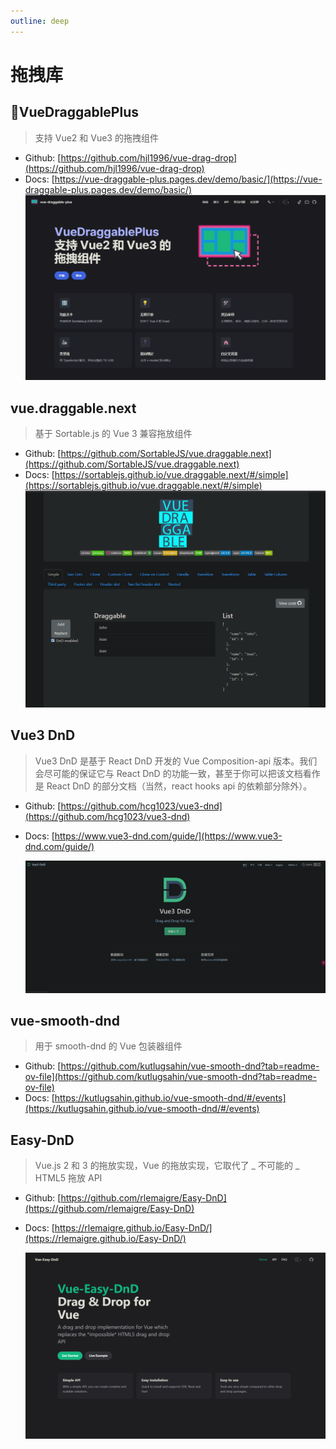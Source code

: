 ```yaml
---
outline: deep
---
```


# 拖拽库

## 🌟VueDraggablePlus

> 支持 Vue2 和 Vue3 的拖拽组件

-   Github: [https://github.com/hjl1996/vue-drag-drop](https://github.com/hjl1996/vue-drag-drop)
-   Docs: [https://vue-draggable-plus.pages.dev/demo/basic/](https://vue-draggable-plus.pages.dev/demo/basic/)
    ![20241101140553](https://raw.githubusercontent.com/onesmail/onesmail.github.io/master/src/assset/images/20241101140553.png)

## vue.draggable.next

> 基于 Sortable.js 的 Vue 3 兼容拖放组件

-   Github: [https://github.com/SortableJS/vue.draggable.next](https://github.com/SortableJS/vue.draggable.next)
-   Docs: [https://sortablejs.github.io/vue.draggable.next/#/simple](https://sortablejs.github.io/vue.draggable.next/#/simple)
    ![20241101140850](https://raw.githubusercontent.com/onesmail/onesmail.github.io/master/src/assset/images/20241101140850.png)

## Vue3 DnD

> Vue3 DnD 是基于 React DnD 开发的 Vue Composition-api 版本。我们会尽可能的保证它与 React DnD 的功能一致，甚至于你可以把该文档看作是 React DnD 的部分文档（当然，react hooks api 的依赖部分除外）。

-   Github: [https://github.com/hcg1023/vue3-dnd](https://github.com/hcg1023/vue3-dnd)
-   Docs: [https://www.vue3-dnd.com/guide/](https://www.vue3-dnd.com/guide/)

    ![20241101141116](https://raw.githubusercontent.com/onesmail/onesmail.github.io/master/src/assset/images/20241101141116.png)

## vue-smooth-dnd

> 用于 smooth-dnd 的 Vue 包装器组件

-   Github: [https://github.com/kutlugsahin/vue-smooth-dnd?tab=readme-ov-file](https://github.com/kutlugsahin/vue-smooth-dnd?tab=readme-ov-file)
-   Docs: [https://kutlugsahin.github.io/vue-smooth-dnd/#/events](https://kutlugsahin.github.io/vue-smooth-dnd/#/events)

## Easy-DnD

> Vue.js 2 和 3 的拖放实现，Vue 的拖放实现，它取代了 _ 不可能的 _ HTML5 拖放 API

-   Github: [https://github.com/rlemaigre/Easy-DnD](https://github.com/rlemaigre/Easy-DnD)
-   Docs: [https://rlemaigre.github.io/Easy-DnD/](https://rlemaigre.github.io/Easy-DnD/)

    ![20241101141908](https://raw.githubusercontent.com/onesmail/onesmail.github.io/master/src/assset/images/20241101141908.png)
